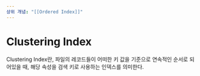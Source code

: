 ```yaml
---
상위 개념: "[[Ordered Index]]"
---
```

# Clustering Index
Clustering Index란, 파일의 레코드들이 어떠한 키 값을 기준으로 연속적인 순서로 되어있을 때, 해당 속성을 검색 키로 사용하는 인덱스를 의미한다.